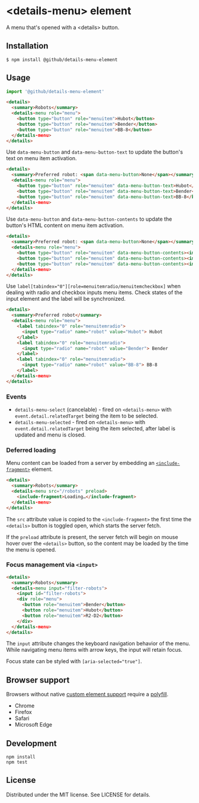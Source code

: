# &lt;details-menu&gt; element

A menu that's opened with a &lt;details> button.

## Installation

```
$ npm install @github/details-menu-element
```

## Usage

```js
import '@github/details-menu-element'
```

```html
<details>
  <summary>Robots</summary>
  <details-menu role="menu">
    <button type="button" role="menuitem">Hubot</button>
    <button type="button" role="menuitem">Bender</button>
    <button type="button" role="menuitem">BB-8</button>
  </details-menu>
</details>
```

Use `data-menu-button` and `data-menu-button-text` to update the button's text on menu item activation.

```html
<details>
  <summary>Preferred robot: <span data-menu-button>None</span></summary>
  <details-menu role="menu">
    <button type="button" role="menuitem" data-menu-button-text>Hubot</button>
    <button type="button" role="menuitem" data-menu-button-text>Bender</button>
    <button type="button" role="menuitem" data-menu-button-text>BB-8</button>
  </details-menu>
</details>
```

Use `data-menu-button` and `data-menu-button-contents` to update the button's HTML content on menu item activation.

```html
<details>
  <summary>Preferred robot: <span data-menu-button>None</span></summary>
  <details-menu role="menu">
    <button type="button" role="menuitem" data-menu-button-contents><img src="hubot.png"> Hubot</button>
    <button type="button" role="menuitem" data-menu-button-contents><img src="bender.png"> Bender</button>
    <button type="button" role="menuitem" data-menu-button-contents><img src="bb8.png"> BB-8</button>
  </details-menu>
</details>
```

Use `label[tabindex="0"][role=menuitemradio/menuitemcheckbox]` when dealing with radio and checkbox inputs menu items. Check states of the input element and the label will be synchronized.

```html
<details>
  <summary>Preferred robot</summary>
  <details-menu role="menu">
    <label tabindex="0" role="menuitemradio">
      <input type="radio" name="robot" value="Hubot"> Hubot
    </label>
    <label tabindex="0" role="menuitemradio">
      <input type="radio" name="robot" value="Bender"> Bender
    </label>
    <label tabindex="0" role="menuitemradio">
      <input type="radio" name="robot" value="BB-8"> BB-8
    </label>
  </details-menu>
</details>
```

### Events

- `details-menu-select` (cancelable) - fired on `<details-menu>` with `event.detail.relatedTarget` being the item to be selected.
- `details-menu-selected` - fired on `<details-menu>` with `event.detail.relatedTarget` being the item selected, after label is updated and menu is closed.

### Deferred loading

Menu content can be loaded from a server by embedding an
[`<include-fragment>`][fragment] element.

[fragment]: https://github.com/github/include-fragment-element/

```html
<details>
  <summary>Robots</summary>
  <details-menu src="/robots" preload>
    <include-fragment>Loading…</include-fragment>
  </details-menu>
</details>
```

The `src` attribute value is copied to the `<include-fragment>` the first
time the `<details>` button is toggled open, which starts the server fetch.

If the `preload` attribute is present, the server fetch will begin on mouse
hover over the `<details>` button, so the content may be loaded by the time
the menu is opened.

### Focus management via `<input>`

```html
<details>
  <summary>Robots</summary>
  <details-menu input="filter-robots">
    <input id="filter-robots">
    <div role="menu">
      <button role="menuitem">Bender</button>
      <button role="menuitem">Hubot</button>
      <button role="menuitem">R2-D2</button>
    </div>
  </details-menu>
</details>
```

The `input` attribute changes the keyboard navigation behavior of the menu. While navigating menu items with arrow keys, the input will retain focus.

Focus state can be styled with `[aria-selected="true"]`.

## Browser support

Browsers without native [custom element support][support] require a [polyfill][].

- Chrome
- Firefox
- Safari
- Microsoft Edge

[support]: https://caniuse.com/#feat=custom-elementsv1
[polyfill]: https://github.com/webcomponents/custom-elements

## Development

```
npm install
npm test
```

## License

Distributed under the MIT license. See LICENSE for details.
